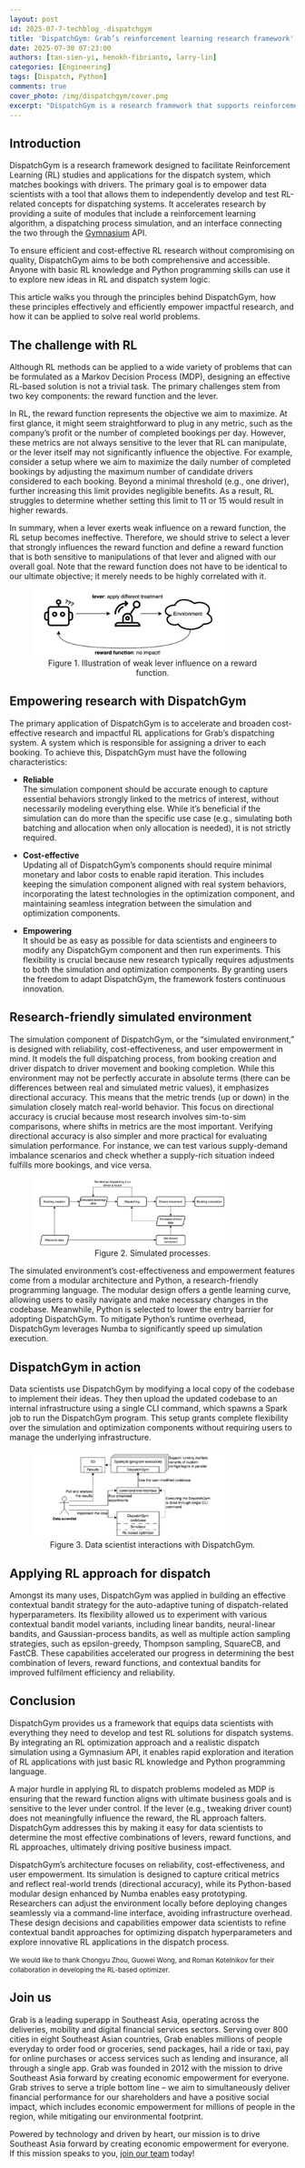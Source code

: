 ```yaml
---
layout: post
id: 2025-07-7-techblog_-dispatchgym
title: 'DispatchGym: Grab’s reinforcement learning research framework'
date: 2025-07-30 07:23:00
authors: [tan-sien-yi, henokh-fibrianto, larry-lin]
categories: [Engineering]
tags: [Dispatch, Python]
comments: true
cover_photo: /img/dispatchgym/cover.png
excerpt: "DispatchGym is a research framework that supports reinforcement learning (RL) studies for dispatch systems. A system that matches bookings with drivers. Designed to be efficient, cost-effective, and accessible, this article outlines its principles, research benefits, and real-world applications."
---
```


## Introduction

DispatchGym is a research framework designed to facilitate Reinforcement Learning (RL) studies and applications for the dispatch system, which matches bookings with drivers. The primary goal is to empower data scientists with a tool that allows them to independently develop and test RL-related concepts for dispatching systems. It accelerates research by providing a suite of modules that include a reinforcement learning algorithm, a dispatching process simulation, and an interface connecting the two through the [Gymnasium](https://gymnasium.farama.org/introduction/basic_usage/) API.  

To ensure efficient and cost-effective RL research without compromising on quality, DispatchGym aims to be both comprehensive and accessible. Anyone with basic RL knowledge and Python programming skills can use it to explore new ideas in RL and dispatch system logic.

This article walks you through the principles behind DispatchGym, how these principles effectively and efficiently empower impactful research, and how it can be applied to solve real world problems.

## The challenge with RL

Although RL methods can be applied to a wide variety of problems that can be formulated as a Markov Decision Process (MDP), designing an effective RL-based solution is not a trivial task. The primary challenges stem from two key components: the reward function and the lever.  

In RL, the reward function represents the objective we aim to maximize. At first glance, it might seem straightforward to plug in any metric, such as the company’s profit or the number of completed bookings per day. However, these metrics are not always sensitive to the lever that RL can manipulate, or the lever itself may not significantly influence the objective. For example, consider a setup where we aim to maximize the daily number of completed bookings by adjusting the maximum number of candidate drivers considered to each booking. Beyond a minimal threshold (e.g., one driver), further increasing this limit provides negligible benefits. As a result, RL struggles to determine whether setting this limit to 11 or 15 would result in higher rewards.  

In summary, when a lever exerts weak influence on a reward function, the RL setup becomes ineffective. Therefore, we should strive to select a lever that strongly influences the reward function and define a reward function that is both sensitive to manipulations of that lever and aligned with our overall goal. Note that the reward function does not have to be identical to our ultimate objective; it merely needs to be highly correlated with it.

<div class="post-image-section"><figure>
  <img src="/img/dispatchgym/figure-1.png" alt="" style="width:80%"><figcaption align="middle">Figure 1. Illustration of weak lever influence on a reward function.</figcaption>
  </figure>
</div>

## Empowering research with DispatchGym

The primary application of DispatchGym is to accelerate and broaden cost-effective research and impactful RL applications for Grab’s dispatching system. A system which is responsible for assigning a driver to each booking. To achieve this, DispatchGym must have the following characteristics:

* **Reliable**  
The simulation component should be accurate enough to capture essential behaviors strongly linked to the metrics of interest, without necessarily modeling everything else. While it’s beneficial if the simulation can do more than the specific use case (e.g., simulating both batching and allocation when only allocation is needed), it is not strictly required.  

* **Cost-effective**  
Updating all of DispatchGym’s components should require minimal monetary and labor costs to enable rapid iteration. This includes keeping the simulation component aligned with real system behaviors, incorporating the latest technologies in the optimization component, and maintaining seamless integration between the simulation and optimization components.  

* **Empowering**  
It should be as easy as possible for data scientists and engineers to modify any DispatchGym component and then run experiments. This flexibility is crucial because new research typically requires adjustments to both the simulation and optimization components. By granting users the freedom to adapt DispatchGym, the framework fosters continuous innovation.

## Research-friendly simulated environment

The simulation component of DispatchGym, or the “simulated environment,” is designed with reliability, cost-effectiveness, and user empowerment in mind. It models the full dispatching process, from booking creation and driver dispatch to driver movement and booking completion. While this environment may not be perfectly accurate in absolute terms (there can be differences between real and simulated metric values), it emphasizes directional accuracy. This means that the metric trends (up or down) in the simulation closely match real-world behavior. This focus on directional accuracy is crucial because most research involves sim-to-sim comparisons, where shifts in metrics are the most important. Verifying directional accuracy is also simpler and more practical for evaluating simulation performance. For instance, we can test various supply-demand imbalance scenarios and check whether a supply-rich situation indeed fulfills more bookings, and vice versa.


<div class="post-image-section"><figure>
  <img src="/img/dispatchgym/figure-2.png" alt="" style="width:80%"><figcaption align="middle">Figure 2. Simulated processes.</figcaption>
  </figure>
</div>


The simulated environment’s cost-effectiveness and empowerment features come from a modular architecture and Python, a research-friendly programming language. The modular design offers a gentle learning curve, allowing users to easily navigate and make necessary changes in the codebase. Meanwhile, Python is selected to lower the entry barrier for adopting DispatchGym. To mitigate Python’s runtime overhead, DispatchGym leverages Numba to significantly speed up simulation execution.


## DispatchGym in action

Data scientists use DispatchGym by modifying a local copy of the codebase to implement their ideas. They then upload the updated codebase to an internal infrastructure using a single CLI command, which spawns a Spark job to run the DispatchGym program. This setup grants complete flexibility over the simulation and optimization components without requiring users to manage the underlying infrastructure.


<div class="post-image-section"><figure>
  <img src="/img/dispatchgym/figure-3.png" alt="" style="width:80%"><figcaption align="middle">Figure 3. Data scientist interactions with DispatchGym.</figcaption>
  </figure>
</div>

## Applying RL approach for dispatch

Amongst its many uses, DispatchGym was applied in building an effective contextual bandit strategy for the auto-adaptive tuning of dispatch-related hyperparameters. Its flexibility allowed us to experiment with various contextual bandit model variants, including linear bandits, neural-linear bandits, and Gaussian-process bandits, as well as multiple action sampling strategies, such as epsilon-greedy, Thompson sampling, SquareCB, and FastCB. These capabilities accelerated our progress in determining the best combination of levers, reward functions, and contextual bandits for improved fulfilment efficiency and reliability.

## Conclusion

DispatchGym provides us a framework that equips data scientists with everything they need to develop and test RL solutions for dispatch systems. By integrating an RL optimization approach and a realistic dispatch simulation using a Gymnasium API, it enables rapid exploration and iteration of RL applications with just basic RL knowledge and Python programming language.  

A major hurdle in applying RL to dispatch problems modeled as MDP is ensuring that the reward function aligns with ultimate business goals and is sensitive to the lever under control. If the lever (e.g., tweaking driver count) does not meaningfully influence the reward, the RL approach falters. DispatchGym addresses this by making it easy for data scientists to determine the most effective combinations of levers, reward functions, and RL approaches, ultimately driving positive business impact.  

DispatchGym’s architecture focuses on reliability, cost-effectiveness, and user empowerment. Its simulation is designed to capture critical metrics and reflect real-world trends (directional accuracy), while its Python-based modular design enhanced by Numba enables easy prototyping. Researchers can adjust the environment locally before deploying changes seamlessly via a command-line interface, avoiding infrastructure overhead. These design decisions and capabilities empower data scientists to refine contextual bandit approaches for optimizing dispatch hyperparameters and explore innovative RL applications in the dispatch process.

<small class="credits">We would like to thank Chongyu Zhou, Guowei Wong, and Roman Kotelnikov for their collaboration in developing the RL-based optimizer. </small>

## Join us

Grab is a leading superapp in Southeast Asia, operating across the deliveries, mobility and digital financial services sectors. Serving over 800 cities in eight Southeast Asian countries, Grab enables millions of people everyday to order food or groceries, send packages, hail a ride or taxi, pay for online purchases or access services such as lending and insurance, all through a single app. Grab was founded in 2012 with the mission to drive Southeast Asia forward by creating economic empowerment for everyone. Grab strives to serve a triple bottom line – we aim to simultaneously deliver financial performance for our shareholders and have a positive social impact, which includes economic empowerment for millions of people in the region, while mitigating our environmental footprint.

Powered by technology and driven by heart, our mission is to drive Southeast Asia forward by creating economic empowerment for everyone. If this mission speaks to you, [join our team](https://www.grab.careers) today!